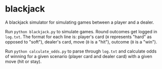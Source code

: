 blackjack
=========

A blackjack simulator for simulating games between a player and a dealer.

Run `python blackjack.py` to simulate games. Round outcomes get logged in `log.txt`. The format for each line is: player's card (`H` represents "hard" as opposed to "soft"), dealer's card, move (`0` is a "hit"), outcome (`0` is a "win").

Run `python calculate_odds.py` to parse through `log.txt` and calculate odds of winning for a given scenario (player card and dealer card) with a given move (hit or stay). 
